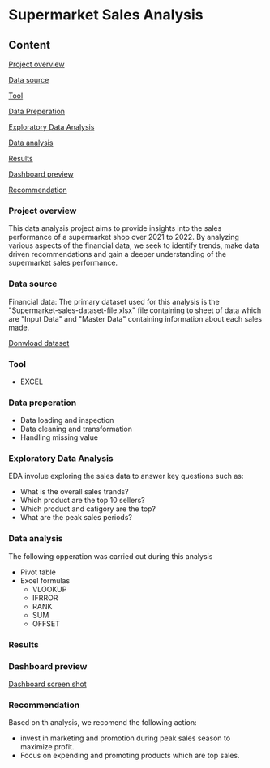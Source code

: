 # Supermarket Sales Analysis

## Content
[Project overview](#project-overview)

[Data source](#data-source)

[Tool](#tool)

[Data Preperation](#data-preperation)

[Exploratory Data Analysis](#exploratory-data-analysis)

[Data analysis](#data-analysis)

[Results](#results)

[Dashboard preview](#dashboard-preview)

[Recommendation](#recommendation)

### Project overview

This data analysis project aims to provide insights into the sales performance of a supermarket shop over 2021 to 2022. By analyzing various aspects of the financial data, we seek to identify trends, make data driven recommendations and gain a deeper understanding of the supermarket sales performance.



### Data source

Financial data: The primary dataset used for this analysis is the "Supermarket-sales-dataset-file.xlsx" file containing to sheet of data which are "Input Data" and "Master Data" containing information about each sales made.

[Donwload dataset](https://github.com/Tarzus-analyst/Data-analysis-projects/blob/main/Supermarket-sales-dataset-file.xlsx)

### Tool

- EXCEL

### Data preperation

- Data loading and inspection
- Data cleaning and transformation
- Handling missing value

### Exploratory Data Analysis

EDA involue exploring the sales data to answer key questions such as:
  - What is the overall sales trands?
  - Which product are the top 10 sellers?
  - Which product and catigory are the top?
  - What are the peak sales periods?


### Data analysis

The following opperation was carried out during this analysis
- Pivot table
- Excel formulas
    - VLOOKUP
    - IFRROR
    - RANK
    - SUM
    - OFFSET

### Results

### Dashboard preview

[Dashboard screen shot](https://github.com/Tarzus-analyst/Data-analysis-projects/blob/main/Supermarket%20dashboard%20preview.png)

### Recommendation

Based on th analysis, we recomend the following action:
- invest in marketing and promotion during peak sales season to maximize profit.
- Focus on expending and promoting products which are top sales.

















    
 





  






  
